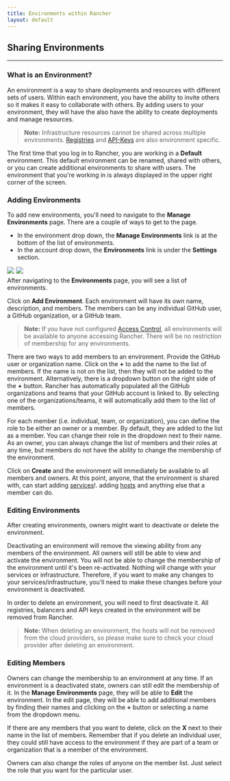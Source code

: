 ```yaml
---
title: Environments within Rancher
layout: default
---
```


## Sharing Environments
---

### What is an Environment?

An environment is a way to share deployments and resources with different sets of users. Within each environment, you have the ability to invite others so it makes it easy to collaborate with others. By adding users to your environment, they will have the also have the ability to create deployments and manage resources. 

> **Note:** Infrastructure resources cannot be shared across multiple environments. [Registries]({{site.baseurl}}/docs/configuration/registries/) and [API-Keys]({{site.baseurl}}/docs/configuration/api-keys/) are also environment specific.  

The first time that you log in to Rancher, you are working in a **Default** environment. This default environment can be renamed, shared with others, or you can create additional environments to share with users. The environment that you're working in is always displayed in the upper right corner of the screen.

### Adding Environments

To add new environments, you'll need to navigate to the **Manage Environments** page. There are a couple of ways to get to the page.

* In the environment drop down, the **Manage Environments** link is at the bottom of the list of environments. 
* In the account drop down, the **Environments** link is under the **Settings** section.

<img src="{{site.baseurl}}/img/rancher_environments_2.png" style="float: left; margin-right: 1%; margin-bottom: 0.5em;">
<img src="{{site.baseurl}}/img/rancher_environments_3.png" style="float: left; margin-right: 1%; margin-bottom: 0.5em;">
<p style="clear: both;">

After navigating to the **Environments** page, you will see a list of environments.

Click on **Add Environment**. Each environment will have its own name, description, and members. The members can be any individual GitHub user, a GitHub organization, or a GitHub team. 

> **Note:** If you have not configured [Access Control]({{site.baseurl}}/docs/configuration/access-control/), all environments will be available to anyone accessing Rancher. There will be no restriction of membership for any environments.

There are two ways to add members to an environment. Provide the GitHub user or organization name. Click on the **+** to add the name to the list of members. If the name is not on the list, then they will not be added to the environment. Alternatively, there is a dropdown button on the right side of the **+** button. Rancher has automatically populated all the GitHub organizations and teams that your GitHub account is linked to. By selecting one of the organizations/teams, it will automatically add them to the list of members. 

For each member (i.e. individual, team, or organization), you can define the role to be either an owner or a member. By default, they are added to the list as a member. You can change their role in the dropdown next to their name. As an owner, you can always change the list of members and their roles at any time, but members do not have the ability to change the membership of the environment.

Click on **Create** and the environment will immediately be available to all members and owners. At this point, anyone, that the environment is shared with, can start adding [services]({{site.baseurl}}/docs/services/)!. adding [hosts]({{site.baseurl}}/docs/infrastructure/hosts/) and anything else that a member can do.

### Editing Environments

After creating environments, owners might want to deactivate or delete the environment. 

Deactivating an environment will remove the viewing ability from any members of the environment. All owners will still be able to view and activate the environment. You will not be able to change the membership of the environment until it's been re-activated. Nothing will change with your services or infrastructure. Therefore, if you want to make any changes to your services/infrastructure, you'll need to make these changes before your environment is deactivated.

In order to delete an environment, you will need to first deactivate it. All registries, balancers and API keys created in the environment will be removed from Rancher.

> **Note:** When deleting an environment, the hosts will not be removed from the cloud providers, so please make sure to check your cloud provider after deleting an environment. 

### Editing Members

Owners can change the membership to an environment at any time. If an environment is a deactivated state, owners can still edit the membership of it. In the **Manage Environments** page, they will be able to **Edit** the environment. In the edit page, they will be able to add additional members by finding their names and clicking on the **+** button or selecting a name from the dropdown menu. 

If there are any members that you want to delete, click on the **X** next to their name in the list of members. Remember that if you delete an individual user, they could still have access to the environment if they are part of a team or organization that is a member of the environment.  

Owners can also change the roles of anyone on the member list. Just select the role that you want for the particular user.


